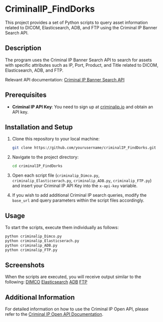 # CriminalIP_FindDorks

This project provides a set of Python scripts to query asset information related to DICOM, Elasticsearch, ADB, and FTP using the Criminal IP Banner Search API.

## Description

The program uses the Criminal IP Banner Search API to search for assets with specific attributes such as IP, Port, Product, and Title related to DICOM, Elasticsearch, ADB, and FTP.

Relevant API documentation: [Criminal IP Banner Search API](https://www.criminalip.io/en/developer/api/get-banner-search)

## Prerequisites

- **Criminal IP API Key**: You need to sign up at [criminalip.io](https://criminalip.io) and obtain an API key.

## Installation and Setup

1. Clone this repository to your local machine:
    ```bash
    git clone https://github.com/yourusername/criminalIP_FindDorks.git
    ```

2. Navigate to the project directory:
    ```bash
    cd criminalIP_FindDorks
    ```

3. Open each script file (`criminalip_Dimco.py`, `criminalip_Elasticserach.py`, `criminalip_ADB.py`, `criminalip_FTP.py`) and insert your Criminal IP API Key into the `x-api-key` variable.

4. If you wish to add additional Criminal IP search queries, modify the `base_url` and query parameters within the script files accordingly.

## Usage

To start the scripts, execute them individually as follows:
```bash
python criminalip_Dimco.py
python criminalip_Elasticserach.py
python criminalip_ADB.py
python criminalip_FTP.py
```

## Screenshots
When the scripts are executed, you will receive output similar to the following: 
[DIMCO](DIMCO.png)
[Elasticsearch](Elasticsearch.png)
[ADB](ADB.png)
[FTP](FTP.png)
   
## Additional Information 
For detailed information on how to use the Criminal IP Open API, please refer to the [Criminal IP Open API Documentation](https://www.criminalip.io/en/developer/api/get-banner-search).

